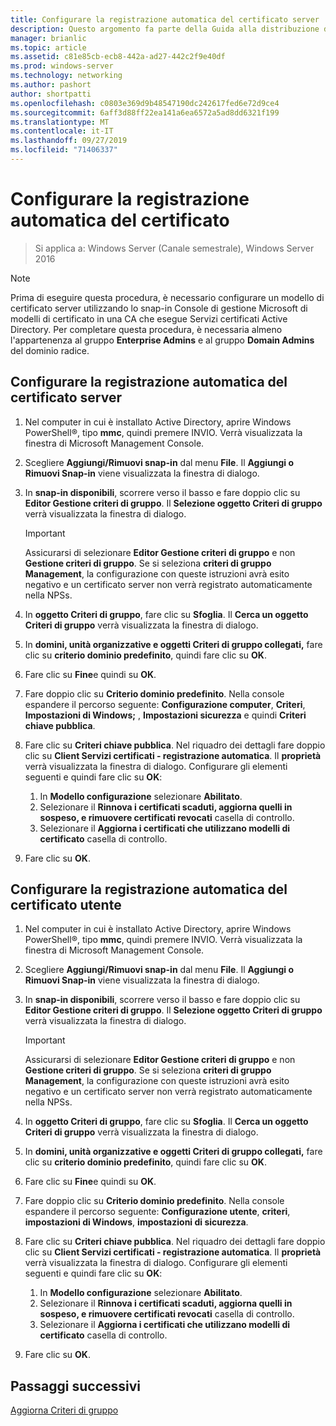 ```yaml
---
title: Configurare la registrazione automatica del certificato server
description: Questo argomento fa parte della Guida alla distribuzione di un Server dei certificati per le distribuzioni Wireless e cablate 802.1 X
manager: brianlic
ms.topic: article
ms.assetid: c81e85cb-ecb8-442a-ad27-442c2f9e40df
ms.prod: windows-server
ms.technology: networking
ms.author: pashort
author: shortpatti
ms.openlocfilehash: c0803e369d9b48547190dc242617fed6e72d9ce4
ms.sourcegitcommit: 6aff3d88ff22ea141a6ea6572a5ad8dd6321f199
ms.translationtype: MT
ms.contentlocale: it-IT
ms.lasthandoff: 09/27/2019
ms.locfileid: "71406337"
---
```

# <a name="configure-certificate-auto-enrollment"></a>Configurare la registrazione automatica del certificato

>Si applica a: Windows Server (Canale semestrale), Windows Server 2016

> [!NOTE]
> Prima di eseguire questa procedura, è necessario configurare un modello di certificato server utilizzando lo snap-in Console di gestione Microsoft di modelli di certificato in una CA che esegue Servizi certificati Active Directory.
Per completare questa procedura, è necessaria almeno l'appartenenza al gruppo **Enterprise Admins** e al gruppo **Domain Admins** del dominio radice.

## <a name="configure-server-certificate-auto-enrollment"></a>Configurare la registrazione automatica del certificato server

1. Nel computer in cui è installato Active Directory, aprire Windows PowerShell&reg;, tipo **mmc**, quindi premere INVIO. Verrà visualizzata la finestra di Microsoft Management Console.
2. Scegliere **Aggiungi/Rimuovi snap-in** dal menu **File**. Il **Aggiungi o Rimuovi Snap-in** viene visualizzata la finestra di dialogo.
3. In **snap-in disponibili**, scorrere verso il basso e fare doppio clic su **Editor Gestione criteri di gruppo**. Il **Selezione oggetto Criteri di gruppo** verrà visualizzata la finestra di dialogo.

     > [!IMPORTANT]
     > Assicurarsi di selezionare **Editor Gestione criteri di gruppo** e non **Gestione criteri di gruppo**. Se si seleziona **criteri di gruppo Management**, la configurazione con queste istruzioni avrà esito negativo e un certificato server non verrà registrato automaticamente nella NPSs.

4. In **oggetto Criteri di gruppo**, fare clic su **Sfoglia**. Il **Cerca un oggetto Criteri di gruppo** verrà visualizzata la finestra di dialogo.
5. In **domini, unità organizzative e oggetti Criteri di gruppo collegati,** fare clic su **criterio dominio predefinito**, quindi fare clic su **OK**.
6. Fare clic su **Fine**e quindi su **OK**.
7. Fare doppio clic su **Criterio dominio predefinito**. Nella console espandere il percorso seguente: **Configurazione computer**, **Criteri**, **Impostazioni di Windows;** , **Impostazioni sicurezza** e quindi **Criteri chiave pubblica**.
8. Fare clic su **Criteri chiave pubblica**. Nel riquadro dei dettagli fare doppio clic su **Client Servizi certificati - registrazione automatica**. Il **proprietà** verrà visualizzata la finestra di dialogo. Configurare gli elementi seguenti e quindi fare clic su **OK**:

     1. In **Modello configurazione** selezionare **Abilitato**.
     2. Selezionare il **Rinnova i certificati scaduti, aggiorna quelli in sospeso, e rimuovere certificati revocati** casella di controllo.
     3. Selezionare il **Aggiorna i certificati che utilizzano modelli di certificato** casella di controllo.

9. Fare clic su **OK**.

## <a name="configure-user-certificate-auto-enrollment"></a>Configurare la registrazione automatica del certificato utente

1. Nel computer in cui è installato Active Directory, aprire Windows PowerShell&reg;, tipo **mmc**, quindi premere INVIO. Verrà visualizzata la finestra di Microsoft Management Console.
2. Scegliere **Aggiungi/Rimuovi snap-in** dal menu **File**. Il **Aggiungi o Rimuovi Snap-in** viene visualizzata la finestra di dialogo.
3. In **snap-in disponibili**, scorrere verso il basso e fare doppio clic su **Editor Gestione criteri di gruppo**. Il **Selezione oggetto Criteri di gruppo** verrà visualizzata la finestra di dialogo.

     > [!IMPORTANT]
     > Assicurarsi di selezionare **Editor Gestione criteri di gruppo** e non **Gestione criteri di gruppo**. Se si seleziona **criteri di gruppo Management**, la configurazione con queste istruzioni avrà esito negativo e un certificato server non verrà registrato automaticamente nella NPSs.

4. In **oggetto Criteri di gruppo**, fare clic su **Sfoglia**. Il **Cerca un oggetto Criteri di gruppo** verrà visualizzata la finestra di dialogo.
5. In **domini, unità organizzative e oggetti Criteri di gruppo collegati,** fare clic su **criterio dominio predefinito**, quindi fare clic su **OK**.
6. Fare clic su **Fine**e quindi su **OK**.
7. Fare doppio clic su **Criterio dominio predefinito**. Nella console espandere il percorso seguente: **Configurazione utente**, **criteri**, **impostazioni di Windows**, **impostazioni di sicurezza**.
8. Fare clic su **Criteri chiave pubblica**. Nel riquadro dei dettagli fare doppio clic su **Client Servizi certificati - registrazione automatica**. Il **proprietà** verrà visualizzata la finestra di dialogo. Configurare gli elementi seguenti e quindi fare clic su **OK**:

     1. In **Modello configurazione** selezionare **Abilitato**.
     2. Selezionare il **Rinnova i certificati scaduti, aggiorna quelli in sospeso, e rimuovere certificati revocati** casella di controllo.
     3. Selezionare il **Aggiorna i certificati che utilizzano modelli di certificato** casella di controllo.

9. Fare clic su **OK**.

## <a name="next-steps"></a>Passaggi successivi

[Aggiorna Criteri di gruppo](refresh-group-policy.md)
